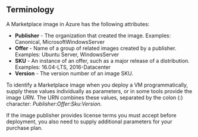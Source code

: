 ## Terminology

A Marketplace image in Azure has the following attributes:

* **Publisher** - The organization that created the image. Examples: Canonical, MicrosoftWindowsServer
* **Offer** - Name of a group of related images created by a publisher. Examples: Ubuntu Server, WindowsServer
* **SKU** - An instance of an offer, such as a major release of a distribution. Examples: 16.04-LTS, 2016-Datacenter
* **Version** - The version number of an image SKU. 

To identify a Marketplace image when you deploy a VM programmatically, supply these values individually as parameters, or in some tools provide the image *URN*. The URN combines these values, separated by the colon (:) character: *Publisher*:*Offer*:*Sku*:*Version*. 

If the image publisher provides license terms you must accept before deployment, you also need to supply additional parameters for your purchase plan. 